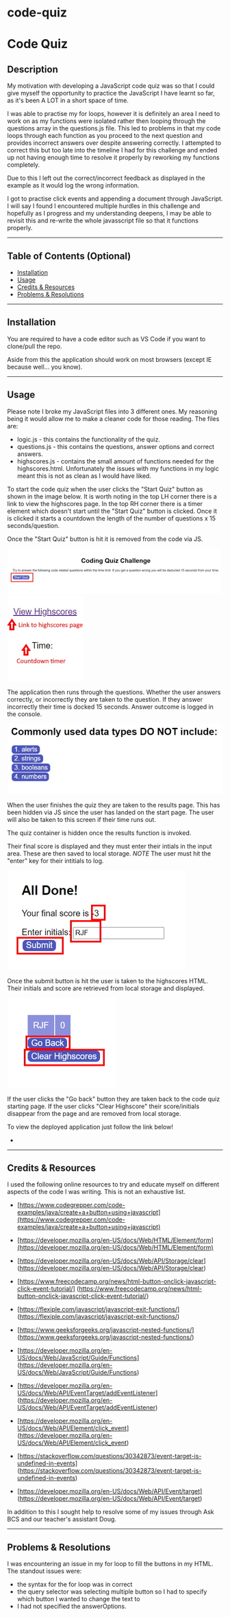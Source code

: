 # code-quiz

# Code Quiz

## Description

My motivation with developing a JavaScript code quiz was so that I could give myself the opportunity to practice the JavaScript I have learnt so far, as it's been A LOT in a short space of time. 

I was able to practise my for loops, however it is definitely an area I need to work on as my functions were isolated rather then looping through the questions array in the questions.js file. This led to problems in that my code loops through each function as you proceed to the next question and provides incorrect answers over despite answering correctly. I attempted to correct this but too late into the timeline I had for this challenge and ended up not having enough time to resolve it properly by reworking my functions completely.

Due to this I left out the correct/incorrect feedback as displayed in the example as it would log the wrong information.

I got to practise click events and appending a document through JavaScript. I will say I found I encountered multiple hurdles in this challenge and hopefully as I progress and my understanding deepens, I may be able to revisit this and re-write the whole javasscript file so that it functions properly.

---

## Table of Contents (Optional)

- [Installation](#installation)
- [Usage](#usage)
- [Credits & Resources](#credits--resources)
- [Problems & Resolutions](#problems--resolutions)

---

## Installation

You are required to have a code editor such as VS Code if you want to clone/pull the repo. 

Aside from this the application should work on most browsers (except IE because well... you know).

---

## Usage

Please note I broke my JavaScript files into 3 different ones. My reasoning being it would allow me to make a cleaner code for those reading. The files are:
* logic.js - this contains the functionality of the quiz.
* questions.js - this contains the questions, answer options and correct answers.
* highscores.js - contains the small amount of functions needed for the highscores.html.
Unfortunately the issues with my functions in my logic meant this is not as clean as I would have liked.

To start the code quiz when the user clicks the "Start Quiz" button as shown in the image below. 
It is worth noting in the top LH corner there is a link to view the highscores page. In the top RH corner there is a timer element which doesn't start until the "Start Quiz" button is clicked. Once it is clicked it starts a countdown the length of the number of questions x 15 seconds/question.

Once the "Start Quiz" button is hit it is removed from the code via JS.

![Screenshot of landing start page](./assets/images/start-page.jpg)
![Screengrab of highscore link and countdown timer](./assets/images/view-highscores-link.jpg)

The application then runs through the questions. Whether the user answers correctly, or incorrectly they are taken to the question. If they answer incorrectly their time is docked 15 seconds. Answer outcome is logged in the console.

![Screenshot of question 1](./assets/images/question-example.jpg)

When the user finishes the quiz they are taken to the results page. This has been hidden via JS since the user has landed on the start page. The user will also be taken to this screen if their time runs out.

The quiz container is hidden once the results function is invoked. 

Their final score is displayed and they must enter their intials in the input area. These are then saved to local storage. *NOTE* The user must hit the "enter" key for their intitials to log.

![Screenshot of results page](./assets/images/finish-screen.jpg)

Once the submit button is hit the user is taken to the highscores HTML. Their initials and score are retrieved from local storage and displayed. 

![Screenshot of highscores page](./assets/images/highscores-page.jpg)

If the user clicks the "Go back" button they are taken back to the code quiz starting page. 
If the user clicks "Clear Highscore" their score/initials disappear from the page and are removed from local storage.

To view the deployed application just follow the link below!

* 

---

## Credits & Resources

I used the following online resources to try and educate myself on different aspects of the code I was writing. This is not an exhaustive list.

* [https://www.codegrepper.com/code-examples/java/create+a+button+using+javascript](https://www.codegrepper.com/code-examples/java/create+a+button+using+javascript)

* [https://developer.mozilla.org/en-US/docs/Web/HTML/Element/form](https://developer.mozilla.org/en-US/docs/Web/HTML/Element/form)

* [https://developer.mozilla.org/en-US/docs/Web/API/Storage/clear] (https://developer.mozilla.org/en-US/docs/Web/API/Storage/clear)

* [https://www.freecodecamp.org/news/html-button-onclick-javascript-click-event-tutorial/] (https://www.freecodecamp.org/news/html-button-onclick-javascript-click-event-tutorial/)

* [https://flexiple.com/javascript/javascript-exit-functions/] (https://flexiple.com/javascript/javascript-exit-functions/)

* [https://www.geeksforgeeks.org/javascript-nested-functions/] (https://www.geeksforgeeks.org/javascript-nested-functions/)

* [https://developer.mozilla.org/en-US/docs/Web/JavaScript/Guide/Functions] (https://developer.mozilla.org/en-US/docs/Web/JavaScript/Guide/Functions)

* [https://developer.mozilla.org/en-US/docs/Web/API/EventTarget/addEventListener] (https://developer.mozilla.org/en-US/docs/Web/API/EventTarget/addEventListener)

* [https://developer.mozilla.org/en-US/docs/Web/API/Element/click_event] (https://developer.mozilla.org/en-US/docs/Web/API/Element/click_event)

* [https://stackoverflow.com/questions/30342873/event-target-is-undefined-in-events] (https://stackoverflow.com/questions/30342873/event-target-is-undefined-in-events)

* [https://developer.mozilla.org/en-US/docs/Web/API/Event/target] (https://developer.mozilla.org/en-US/docs/Web/API/Event/target)

In addition to this I sought help to resolve some of my issues through Ask BCS and our teacher's assistant Doug. 

---

## Problems & Resolutions

I was encountering an issue in my for loop to fill the buttons in my HTML. The standout issues were:

* the syntax for the for loop was in correct
* the query selector was selecting multiple button so I had to specify which button I wanted to change the text to
* I had not specified the answerOptions. 